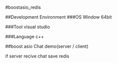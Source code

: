 #boostasio_redis

##Development Environment
###OS
Window 64bit

###Tool
visual studio

###Language
c++

##boost asio Chat demo(server / client)

if server recive chat save redis